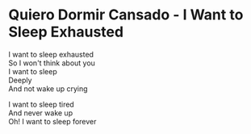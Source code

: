 # Quiero Dormir Cansado - I Want to Sleep Exhausted

I want to sleep exhausted  
So I won't think about you  
I want to sleep  
Deeply  
And not wake up crying  

I want to sleep tired  
And never wake up  
Oh! I want to sleep forever  
